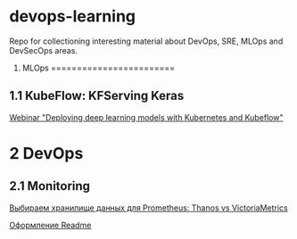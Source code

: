 # devops-learning

Repo for collectioning interesting material about DevOps, SRE, MLOps and DevSecOps areas.


1. MLOps
========================

1.1 KubeFlow: KFServing Keras
-------------------------

[Webinar "Deploying deep learning models with Kubernetes and Kubeflow"](https://www.youtube.com/watch?v=9yPK6ICmIME&t=1664s&ab_channel=DataPhoenixEvents)

2 DevOps
========================

2.1 Monitoring
-------------------------

[Выбираем хранилище данных для Prometheus: Thanos vs VictoriaMetrics](https://habr.com/ru/post/482272/)







[Оформление Readme](https://gist.github.com/Jekins/2bf2d0638163f1294637)